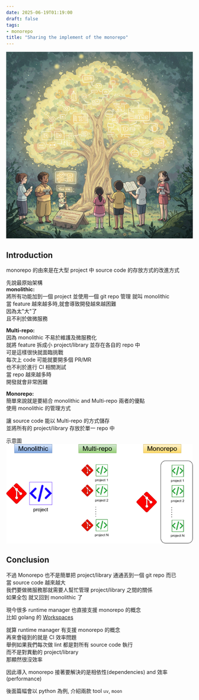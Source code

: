 ```yaml
---
date: 2025-06-19T01:19:00  
draft: false
tags:
- monorepo
title: "Sharing the implement of the monorepo"
---
```

![alt](images/banner.png)  

<!--more-->

## Introduction
monorepo 的由來是在大型 project 中 source code 的存放方式的改進方式

先說最原始架構  
**monolithic:**  
將所有功能加到一個 project 並使用一個 git repo 管理 就叫  monolithic  
當 feature 越來越多時,就會導致開發越來越困難  
因為太"大"了  
且不利於做微服務  

**Multi-repo:**  
因為 monolithic 不易於維護及微服務化  
就將 feature 拆成小 project/library 並存在各自的 repo 中  
可是這樣很快就面臨挑戰  
每次上 code 可能就要開多個 PR/MR  
也不利於進行 CI 相關測試  
當 repo 越來越多時  
開發就會非常困難  

**Monorepo:**  
簡單來說就是要結合 monolithic and Multi-repo 兩者的優點  
使用 monolithic 的管理方式  

讓 source code 能以 Multi-repo 的方式儲存  
並將所有的 project/library 存放於單一 repo 中    

示意圖  
![repo](images/repo.png)



## Conclusion

不過 Monorepo 也不是簡單把 project/library 通通丟到一個 git repo 而已  
當 source code 越來越大  
我們要做微服務那就需要人幫忙管理 project/library 之間的關係  
如果全包 就又回到 monolithic 了  

現今很多 runtime manager 也直接支援 monorepo 的概念  
比如 golang 的 [Workspaces](https://go.dev/ref/mod#workspaces)   

就算 runtime manager 有支援 monorepo 的概念  
再來會碰到的就是 CI 效率問題  
舉例如果我們每次做 lint 都是對所有 source code 執行  
而不是對異動的 project/library  
那顯然很沒效率  

因此導入 monorepo 接著要解決的是相依性(dependencies) and 效率(performance)  

後面篇幅會以 python 為例, 介紹兩款 tool `uv`, `moon`  

